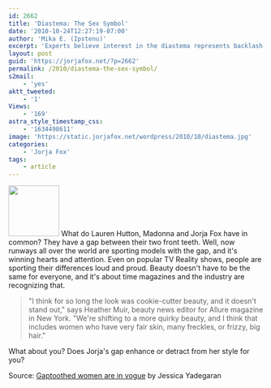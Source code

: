 ```yaml
---
id: 2662
title: 'Diastema: The Sex Symbol'
date: '2010-10-24T12:27:19-07:00'
author: 'Mika E. (Ipstenu)'
excerpt: 'Experts believe interest in the diastema represents backlash against unattainable beauty standards and obsession with perfection.'
layout: post
guid: 'https://jorjafox.net/?p=2662'
permalink: /2010/diastema-the-sex-symbol/
s2mail:
    - 'yes'
aktt_tweeted:
    - '1'
Views:
    - '169'
astra_style_timestamp_css:
    - '1634498611'
image: 'https://static.jorjafox.net/wordpress/2010/10/diastema.jpg'
categories:
    - 'Jorja Fox'
tags:
    - article
---
```


<a href="//static.jorjafox.net/wordpress/2010/10/diastema.jpg"><img src="//static.jorjafox.net/wordpress/2010/10/diastema-100x100.jpg" alt="" title="diastema" width="100" height="100" class="alignleft size-thumbnail wp-image-2663" /></a> What do Lauren Hutton, Madonna and Jorja Fox have in common?  They have a gap between their two front teeth.  Well, now runways all over the world are sporting models with the gap, and it's winning hearts and attention.  Even on popular TV Reality shows, people are sporting their differences loud and proud.  Beauty doesn't have to be the same for everyone, and it's about time magazines and the industry are recognizing that.

<blockquote>"I think for so long the look was cookie-cutter beauty, and it doesn't stand out," says Heather Muir, beauty news editor for Allure magazine in New York. "We're shifting to a more quirky beauty, and I think that includes women who have very fair skin, many freckles, or frizzy, big hair."</blockquote>

What about you?  Does Jorja's gap enhance or detract from her style for you?

Source: <a href="http://seattletimes.nwsource.com/html/thearts/2013193199_webgap19.html">Gaptoothed women are in vogue</a> by Jessica Yadegaran